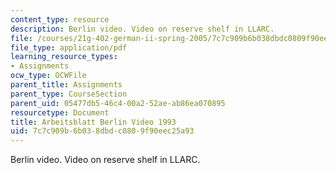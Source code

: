 ```yaml
---
content_type: resource
description: Berlin video. Video on reserve shelf in LLARC.
file: /courses/21g-402-german-ii-spring-2005/7c7c909b6b038dbdc0809f90eec25a93_MIT21G_402S05_berlinvideo.pdf
file_type: application/pdf
learning_resource_types:
- Assignments
ocw_type: OCWFile
parent_title: Assignments
parent_type: CourseSection
parent_uid: 05477db5-46c4-00a2-52ae-ab86ea070895
resourcetype: Document
title: Arbeitsblatt Berlin Video 1993
uid: 7c7c909b-6b03-8dbd-c080-9f90eec25a93
---
```

Berlin video. Video on reserve shelf in LLARC.

